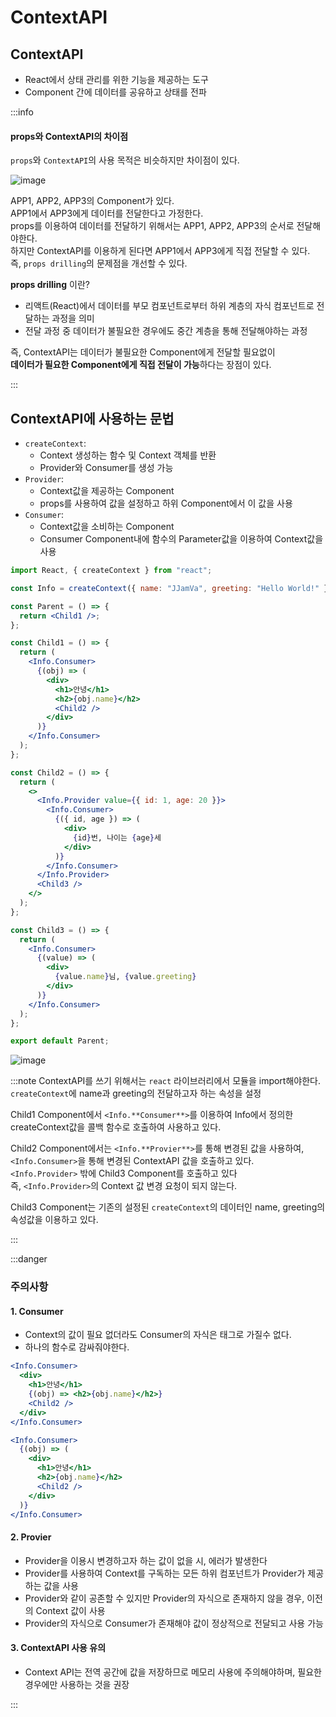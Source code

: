 # ContextAPI

## ContextAPI

- React에서 상태 관리를 위한 기능을 제공하는 도구
- Component 간에 데이터를 공유하고 상태를 전파

:::info

#### props와 ContextAPI의 차이점

`props`와 `ContextAPI`의 사용 목적은 비슷하지만 차이점이 있다.<br/>

![image](https://github.com/JJamVa/JJamVa/assets/80045006/9c15d7c9-fbc1-4272-ab6e-7043aa663011)

APP1, APP2, APP3의 Component가 있다.<br/>
APP1에서 APP3에게 데이터를 전달한다고 가정한다.<br/>
props를 이용하여 데이터를 전달하기 위해서는 APP1, APP2, APP3의 순서로 전달해야한다.<br/>
하지만 ContextAPI를 이용하게 된다면 APP1에서 APP3에게 직접 전달할 수 있다.<br/>
즉, `props drilling`의 문제점을 개선할 수 있다.<br/>

**props drilling** 이란?
- 리액트(React)에서 데이터를 부모 컴포넌트로부터 하위 계층의 자식 컴포넌트로 전달하는 과정을 의미
- 전달 과정 중 데이터가 불필요한 경우에도 중간 계층을 통해 전달해야하는 과정

즉, ContextAPI는 데이터가 불필요한 Component에게 전달할 필요없이<br/>
**데이터가 필요한 Component에게 직접 전달이 가능**하다는 장점이 있다.

:::

## ContextAPI에 사용하는 문법

- `createContext`:
  - Context 생성하는 함수 및 Context 객체를 반환
  - Provider와 Consumer를 생성 가능
- `Provider`:
  - Context값을 제공하는 Component
  - props를 사용하여 값을 설정하고 하위 Component에서 이 값을 사용
- `Consumer`:
  - Context값을 소비하는 Component
  - Consumer Component내에 함수의 Parameter값을 이용하여 Context값을 사용

```jsx
import React, { createContext } from "react";

const Info = createContext({ name: "JJamVa", greeting: "Hello World!" });

const Parent = () => {
  return <Child1 />;
};

const Child1 = () => {
  return (
    <Info.Consumer>
      {(obj) => (
        <div>
          <h1>안녕</h1>
          <h2>{obj.name}</h2>
          <Child2 />
        </div>
      )}
    </Info.Consumer>
  );
};

const Child2 = () => {
  return (
    <>
      <Info.Provider value={{ id: 1, age: 20 }}>
        <Info.Consumer>
          {({ id, age }) => (
            <div>
              {id}번, 나이는 {age}세
            </div>
          )}
        </Info.Consumer>
      </Info.Provider>
      <Child3 />
    </>
  );
};

const Child3 = () => {
  return (
    <Info.Consumer>
      {(value) => (
        <div>
          {value.name}님, {value.greeting}
        </div>
      )}
    </Info.Consumer>
  );
};

export default Parent;
```

![image](https://github.com/JJamVa/JJamVa/assets/80045006/f7b58cd1-81d4-4c3c-ac54-cb8d710483a4)

:::note
ContextAPI를 쓰기 위해서는 `react` 라이브러리에서 모듈을 import해야한다.<br/>
`createContext`에 name과 greeting의 전달하고자 하는 속성을 설정<br/>

Child1 Component에서 `<Info.**Consumer**>`를 이용하여 Info에서 정의한 createContext값을 콜백 함수로 호출하여 사용하고 있다.<br/>

Child2 Component에서는 `<Info.**Provier**>`를 통해 변경된 값을 사용하여,<br/>
`<Info.Consumer>`을 통해 변경된 ContextAPI 값을 호출하고 있다.<br/>
`<Info.Provider>` 밖에 Child3 Component를 호출하고 있다<br/>
즉, `<Info.Provider>`의 Context 값 변경 요청이 되지 않는다.<br/>

Child3 Component는 기존의 설정된 `createContext`의 데이터인 name, greeting의 속성값을 이용하고 있다.<br/>

:::

:::danger

### 주의사항

#### 1. Consumer

- Context의 값이 필요 없더라도 Consumer의 자식은 태그로 가질수 없다.
- 하나의 함수로 감싸줘야한다.

```jsx title="잘못된 예시 코드"
<Info.Consumer>
  <div>
    <h1>안녕</h1>
    {(obj) => <h2>{obj.name}</h2>}
    <Child2 />
  </div>
</Info.Consumer>
```

```jsx title="올바른 코드"
<Info.Consumer>
  {(obj) => (
    <div>
      <h1>안녕</h1>
      <h2>{obj.name}</h2>
      <Child2 />
    </div>
  )}
</Info.Consumer>
```

#### 2. Provier

- Provider을 이용시 변경하고자 하는 값이 없을 시, 에러가 발생한다
- Provider를 사용하여 Context를 구독하는 모든 하위 컴포넌트가 Provider가 제공하는 값을 사용
- Provider와 같이 공존할 수 있지만 Provider의 자식으로 존재하지 않을 경우, 이전의 Context 값이 사용
- Provider의 자식으로 Consumer가 존재해야 값이 정상적으로 전달되고 사용 가능

#### 3. ContextAPI 사용 유의

- Context API는 전역 공간에 값을 저장하므로 메모리 사용에 주의해야하며, 필요한 경우에만 사용하는 것을 권장

:::
